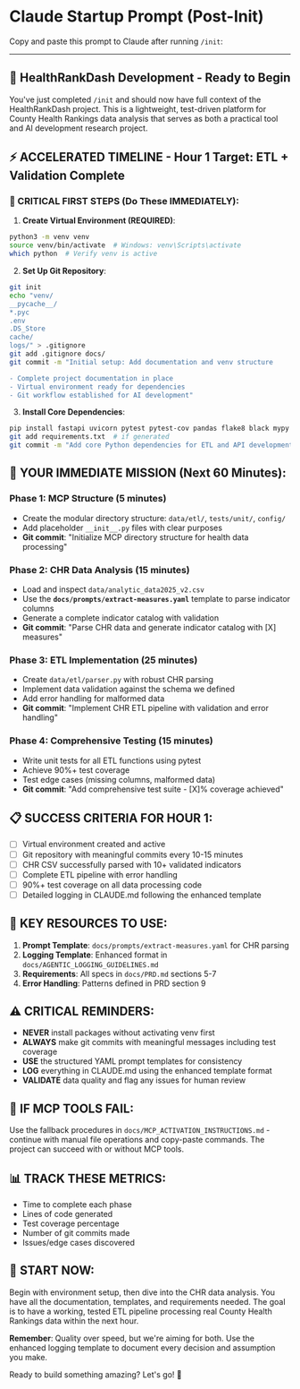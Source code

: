 # Claude Startup Prompt (Post-Init)

Copy and paste this prompt to Claude after running `/init`:

---

## 🚀 HealthRankDash Development - Ready to Begin

You've just completed `/init` and should now have full context of the HealthRankDash project. This is a lightweight, test-driven platform for County Health Rankings data analysis that serves as both a practical tool and AI development research project.

## ⚡ ACCELERATED TIMELINE - Hour 1 Target: ETL + Validation Complete

### 🚨 CRITICAL FIRST STEPS (Do These IMMEDIATELY):

1. **Create Virtual Environment (REQUIRED)**:
```bash
python3 -m venv venv
source venv/bin/activate  # Windows: venv\Scripts\activate
which python  # Verify venv is active
```

2. **Set Up Git Repository**:
```bash
git init
echo "venv/
__pycache__/
*.pyc
.env
.DS_Store
cache/
logs/" > .gitignore
git add .gitignore docs/
git commit -m "Initial setup: Add documentation and venv structure

- Complete project documentation in place
- Virtual environment ready for dependencies
- Git workflow established for AI development"
```

3. **Install Core Dependencies**:
```bash
pip install fastapi uvicorn pytest pytest-cov pandas flake8 black mypy safety
git add requirements.txt  # if generated
git commit -m "Add core Python dependencies for ETL and API development"
```

## 🎯 YOUR IMMEDIATE MISSION (Next 60 Minutes):

### Phase 1: MCP Structure (5 minutes)
- Create the modular directory structure: `data/etl/`, `tests/unit/`, `config/`
- Add placeholder `__init__.py` files with clear purposes
- **Git commit**: "Initialize MCP directory structure for health data processing"

### Phase 2: CHR Data Analysis (15 minutes)
- Load and inspect `data/analytic_data2025_v2.csv`
- Use the **`docs/prompts/extract-measures.yaml`** template to parse indicator columns
- Generate a complete indicator catalog with validation
- **Git commit**: "Parse CHR data and generate indicator catalog with [X] measures"

### Phase 3: ETL Implementation (25 minutes)  
- Create `data/etl/parser.py` with robust CHR parsing
- Implement data validation against the schema we defined
- Add error handling for malformed data
- **Git commit**: "Implement CHR ETL pipeline with validation and error handling"

### Phase 4: Comprehensive Testing (15 minutes)
- Write unit tests for all ETL functions using pytest
- Achieve 90%+ test coverage
- Test edge cases (missing columns, malformed data)
- **Git commit**: "Add comprehensive test suite - [X]% coverage achieved"

## 📋 SUCCESS CRITERIA FOR HOUR 1:

- [ ] Virtual environment created and active
- [ ] Git repository with meaningful commits every 10-15 minutes
- [ ] CHR CSV successfully parsed with 10+ validated indicators
- [ ] Complete ETL pipeline with error handling
- [ ] 90%+ test coverage on all data processing code
- [ ] Detailed logging in CLAUDE.md following the enhanced template

## 🧭 KEY RESOURCES TO USE:

1. **Prompt Template**: `docs/prompts/extract-measures.yaml` for CHR parsing
2. **Logging Template**: Enhanced format in `docs/AGENTIC_LOGGING_GUIDELINES.md`
3. **Requirements**: All specs in `docs/PRD.md` sections 5-7
4. **Error Handling**: Patterns defined in PRD section 9

## ⚠️ CRITICAL REMINDERS:

- **NEVER** install packages without activating venv first
- **ALWAYS** make git commits with meaningful messages including test coverage
- **USE** the structured YAML prompt templates for consistency
- **LOG** everything in CLAUDE.md using the enhanced template format
- **VALIDATE** data quality and flag any issues for human review

## 🔧 IF MCP TOOLS FAIL:
Use the fallback procedures in `docs/MCP_ACTIVATION_INSTRUCTIONS.md` - continue with manual file operations and copy-paste commands. The project can succeed with or without MCP tools.

## 📊 TRACK THESE METRICS:
- Time to complete each phase
- Lines of code generated
- Test coverage percentage  
- Number of git commits made
- Issues/edge cases discovered

## 🎯 START NOW:

Begin with environment setup, then dive into the CHR data analysis. You have all the documentation, templates, and requirements needed. The goal is to have a working, tested ETL pipeline processing real County Health Rankings data within the next hour.

**Remember**: Quality over speed, but we're aiming for both. Use the enhanced logging template to document every decision and assumption you make.

Ready to build something amazing? Let's go! 🚀 